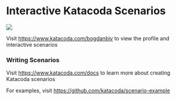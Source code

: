 # Interactive Katacoda Scenarios

[![](http://shields.katacoda.com/katacoda/bogdanbiv/count.svg)](https://www.katacoda.com/bogdanbiv "Get your profile on Katacoda.com")

Visit https://www.katacoda.com/bogdanbiv to view the profile and interactive scenarios

### Writing Scenarios
Visit https://www.katacoda.com/docs to learn more about creating Katacoda scenarios

For examples, visit https://github.com/katacoda/scenario-example
